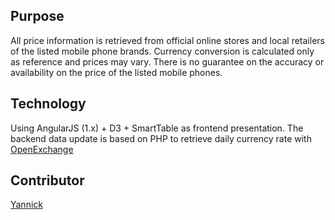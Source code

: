 ## Purpose
All price information is retrieved from official online stores and local retailers of the listed mobile phone brands. Currency conversion is calculated only as reference and prices may vary. There is no guarantee on the accuracy or availability on the price of the listed mobile phones. 

## Technology
Using AngularJS (1.x) + D3 + SmartTable as frontend presentation. The backend data update is based on PHP to retrieve daily currency rate with [OpenExchange](https://openexchangerates.org/)

## Contributor
[Yannick](https://www.twoudia.work/)
